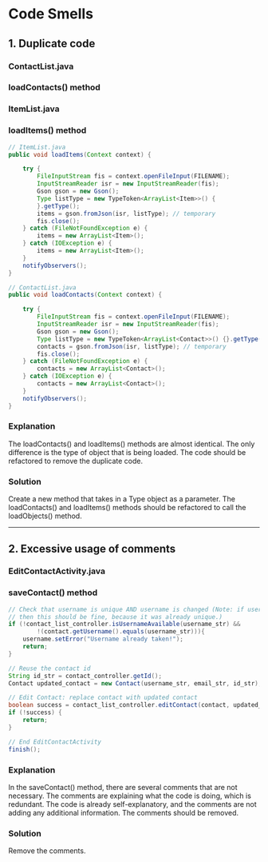 # Code Smells

## 1. Duplicate code

### ContactList.java
### loadContacts() method
### ItemList.java
### loadItems() method

```java
// ItemList.java
public void loadItems(Context context) {

    try {
        FileInputStream fis = context.openFileInput(FILENAME);
        InputStreamReader isr = new InputStreamReader(fis);
        Gson gson = new Gson();
        Type listType = new TypeToken<ArrayList<Item>>() {
        }.getType();
        items = gson.fromJson(isr, listType); // temporary
        fis.close();
    } catch (FileNotFoundException e) {
        items = new ArrayList<Item>();
    } catch (IOException e) {
        items = new ArrayList<Item>();
    }
    notifyObservers();
}

// ContactList.java
public void loadContacts(Context context) {

    try {
        FileInputStream fis = context.openFileInput(FILENAME);
        InputStreamReader isr = new InputStreamReader(fis);
        Gson gson = new Gson();
        Type listType = new TypeToken<ArrayList<Contact>>() {}.getType();
        contacts = gson.fromJson(isr, listType); // temporary
        fis.close();
    } catch (FileNotFoundException e) {
        contacts = new ArrayList<Contact>();
    } catch (IOException e) {
        contacts = new ArrayList<Contact>();
    }
    notifyObservers();
}
```

### Explanation
The loadContacts() and loadItems() methods are almost identical. The only difference is the type of object that is being loaded. The code should be refactored to remove the duplicate code.

### Solution
Create a new method that takes in a Type object as a parameter. The loadContacts() and loadItems() methods should be refactored to call the loadObjects() method.

<hr>

## 2. Excessive usage of comments

### EditContactActivity.java
### saveContact() method

```java
// Check that username is unique AND username is changed (Note: if username was not changed
// then this should be fine, because it was already unique.)
if (!contact_list_controller.isUsernameAvailable(username_str) &&
        !(contact.getUsername().equals(username_str))){
    username.setError("Username already taken!");
    return;
}

// Reuse the contact id
String id_str = contact_controller.getId();
Contact updated_contact = new Contact(username_str, email_str, id_str);

// Edit Contact: replace contact with updated contact
boolean success = contact_list_controller.editContact(contact, updated_contact, context);
if (!success) {
    return;
}

// End EditContactActivity
finish();
```

### Explanation
In the saveContact() method, there are several comments that are not necessary. The comments are explaining what the code is doing, which is redundant. The code is already self-explanatory, and the comments are not adding any additional information. The comments should be removed.

### Solution
Remove the comments.